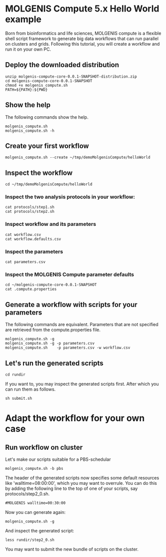# MOLGENIS Compute 5.x Hello World example

Born from bioinformatics and life sciences, MOLGENIS compute is a flexible shell script framework to generate big data workflows that can run parallel on clusters and grids. Following this tutorial, you will create a workflow and run it on your own PC.

## Deploy the downloaded distribution
	unzip molgenis-compute-core-0.0.1-SNAPSHOT-distribution.zip
	cd molgenis-compute-core-0.0.1-SNAPSHOT
	chmod +x molgenis_compute.sh
	PATH=${PATH}:${PWD}

## Show the help
The following commands show the help.

	molgenis_compute.sh
	molgenis_compute.sh -h
	
## Create your first workflow
	molgenis_compute.sh --create ~/tmp/demoMolgenisCompute/helloWorld

## Inspect the workflow
	cd ~/tmp/demoMolgenisCompute/helloWorld

### Inspect the two analysis protocols in your workflow:
	cat protocols/step1.sh
	cat protocols/step2.sh

### Inspect workflow and its parameters
	cat workflow.csv
	cat workflow.defaults.csv

### Inspect the parameters
	cat parameters.csv

### Inspect the MOLGENIS Compute parameter defaults
	cd ~/molgenis-compute-core-0.0.1-SNAPSHOT
	cat .compute.properties

## Generate a workflow with scripts for your parameters
The following commands are equivalent. Parameters that are not specified are retrieved from the compute.properties file.

	molgenis_compute.sh -g
	molgenis_compute.sh -g -p parameters.csv 
	molgenis_compute.sh    -p parameters.csv -w workflow.csv

## Let's run the generated scripts
	
	cd rundir

If you want to, you may inspect the generated scripts first. After which you can run them as follows.

	sh submit.sh
	
# Adapt the workflow for your own case

## Run workflow on cluster
Let's make our scripts suitable for a PBS-schedular

	molgenis_compute.sh -b pbs

The header of the generated scripts now specifies some default resources like 'walltime=08:00:00', which you may want to overrule. You can do this by adding the following line to the top of one of your scripts, say protocols/step2_0.sh.

	#MOLGENIS walltime=00:30:00
	
Now you can generate again:

	molgenis_compute.sh -g

And inspect the generated script:

	less rundir/step2_0.sh
	
You may want to submit the new bundle of scripts on the cluster.
